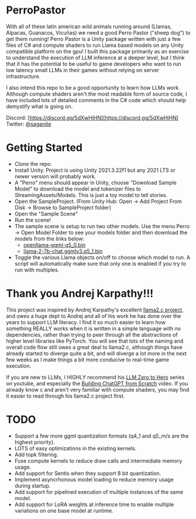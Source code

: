 # PerroPastor
With all of these latin american wild animals running around (Llamas, Alpacas, Guanacos, Vicuñas) we need a good Perro Pastor ("sheep dog") to get them running!  Perro Pastor is a Unity package written with just a few files of C# and compute shaders to run Llama based models on any Unity compatible platform on the gpu!  I built this package primarily as an exercise to understand the execution of LLM inference at a deeper level, but I think that it has the potential to be useful to game developers who want to run low latency small LLMs in their games without relying on server infrastructure.

I also intend this repo to be a good opportunity to learn how LLMs work.  Although compute shaders aren't the most readable form of source code, I have included lots of detailed comments in the C# code which should help demystify what is going on.

Discord: [https://discord.gg/5dXwHjHN](https://discord.gg/5dXwHjHN)
Twitter: [@saganite](https://twitter.com/saganite)

# Getting Started
* Clone the repo.
* Install Unity.  Project is using Unity 2021.3.22f1 but any 2021 LTS or newer version will probably work.
* A "Perro" menu should appear in Unity, choose "Download Sample Model" to download the model and tokenizer files to StreamingAssets/Models.  This is just a toy model to tell stories.
* Open the SampleProject.  (From Unity Hub: Open -> Add Project From Disk -> Browse to SampleProject folder)
* Open the "Sample Scene"
* Run the scene!
* The sample scene is setup to run two other models.  Use the menu Perro -> Open Model Folder to see your models folder and then download the models from the links below:
  *  [openllama-ggml-q5_0.bin](https://huggingface.co/alvion427/open_llama_3b_ggml/tree/main)
  *  [llama-2-7b-chat.ggmlv3.q5_1.bin](https://huggingface.co/TheBloke/Llama-2-7B-Chat-GGML/tree/main)
*  Toggle the various Llama objects on/off to choose which model to run.  A script will automatically make sure that only one is enabled if you try to run with multiples.

# Thank you Andrej Karpathy!!!
This project was inspired by Andrej Karpathy's excellent [llama2.c project](https://github.com/karpathy/llama2.c), and owes a huge dept to Andrej and all of his work he has done over the years to support LLM literacy.  I find it so much easier to learn how something REALLY works when it is written in a simple language with no dependencies, rather than trying to peer through all the abstractions of higher level libraries like PyTorch.  You will see that lots of the naming and overall code flow still owes a great deal to llama2.c, although things have already started to diverge quite a bit, and will diverge a lot more in the next few weeks as I make things a bit more conducive to real-time game execution.

If you are new to LLMs, I HIGHLY recommend his [LLM Zero to Hero](https://youtu.be/VMj-3S1tku0) series on youtube, and especially the [Building ChatGPT from Scratch](https://youtu.be/kCc8FmEb1nY) video.  If you already know c and aren't very familiar with compute shaders, you may find it easier to read through his llama2.c project first.

# TODO
* Support a few more ggml quantization formats (q4_1 and q5_m/s are the highest priority).
* LOTS of easy optimizations in the existing kernels.
* Add topk filtering.
* Fuse compute kernels to reduce draw calls and intermediate memory usage.
* Add support for Sentis when they support 8 bit quantization.
* Implement asyncrhonous model loading to reduce memory usage during startup.
* Add support for pipelined execution of multiple instances of the same model.
* Add support for LoRA weights at inference time to enable multiple variations on one base model at runtime.
